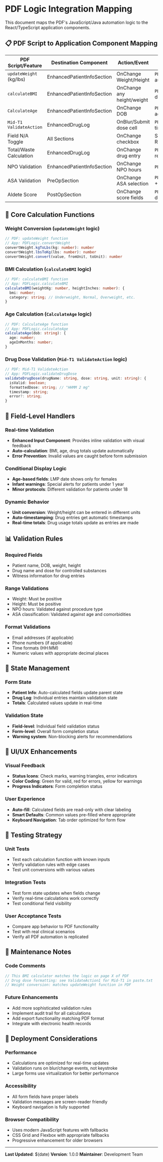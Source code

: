 # PDF Logic Integration Mapping

This document maps the PDF's JavaScript/Java automation logic to the React/TypeScript application components.

## 📋 **PDF Script to Application Component Mapping**

| PDF Script/Feature | Destination Component | Action/Event | Translation in App |
|-------------------|----------------------|--------------|-------------------|
| `updateWeight` (kg/lbs) | EnhancedPatientInfoSection | OnChange Weight/Height | `PDFLogic.convertWeight` utility + auto-update |
| `calculateBMI` | EnhancedPatientInfoSection | OnChange any height/weight | `PDFLogic.calculateBMI` + real-time display |
| `CalculateAge` | EnhancedPatientInfoSection | OnChange DOB | `PDFLogic.calculateAge` + auto-fill age field |
| `Mid-T1 ValidateAction` | EnhancedDrugLog | OnBlur/Submit dose cell | `PDFLogic.validateDrugDose` + timestamp + format |
| Field N/A Toggle | All Sections | OnChange checkbox | Show/hide fields dynamically with React state |
| Total/Waste Calculation | EnhancedDrugLog | OnChange drug entry | `PDFLogic.calculateDrugTotals` + real-time totals |
| NPO Validation | EnhancedPatientInfoSection | OnChange NPO hours | `PDFLogic.validateNPO` + warnings |
| ASA Validation | PreOpSection | OnChange ASA selection | `PDFLogic.validateASAClassification` + recommendations |
| Aldete Score | PostOpSection | OnChange score fields | `PDFLogic.calculateAldeteScore` + discharge readiness |

## 🔧 **Core Calculation Functions**

### Weight Conversion (`updateWeight` logic)
```typescript
// PDF: updateWeight function
// App: PDFLogic.convertWeight
convertWeight.kgToLbs(kg: number): number
convertWeight.lbsToKg(lbs: number): number
convertWeight.convert(value, fromUnit, toUnit): number
```

### BMI Calculation (`calculateBMI` logic)
```typescript
// PDF: calculateBMI function
// App: PDFLogic.calculateBMI
calculateBMI(weightKg: number, heightInches: number): {
  bmi: number;
  category: string; // Underweight, Normal, Overweight, etc.
}
```

### Age Calculation (`CalculateAge` logic)
```typescript
// PDF: CalculateAge function
// App: PDFLogic.calculateAge
calculateAge(dob: string): {
  age: number;
  ageInMonths: number;
}
```

### Drug Dose Validation (`Mid-T1 ValidateAction` logic)
```typescript
// PDF: Mid-T1 ValidateAction
// App: PDFLogic.validateDrugDose
validateDrugDose(drugName: string, dose: string, unit: string): {
  isValid: boolean;
  formattedDose: string; // "HHMM 2 mg"
  timestamp: string;
  error?: string;
}
```

## 🎯 **Field-Level Handlers**

### Real-time Validation
- **Enhanced Input Component**: Provides inline validation with visual feedback
- **Auto-calculation**: BMI, age, drug totals update automatically
- **Error Prevention**: Invalid values are caught before form submission

### Conditional Display Logic
- **Age-based fields**: LMP date shows only for females
- **Infant warnings**: Special alerts for patients under 1 year
- **Minor protocols**: Different validation for patients under 18

### Dynamic Behavior
- **Unit conversion**: Weight/height can be entered in different units
- **Auto-timestamping**: Drug entries get automatic timestamps
- **Real-time totals**: Drug usage totals update as entries are made

## 📊 **Validation Rules**

### Required Fields
- Patient name, DOB, weight, height
- Drug name and dose for controlled substances
- Witness information for drug entries

### Range Validations
- Weight: Must be positive
- Height: Must be positive
- NPO hours: Validated against procedure type
- ASA classification: Validated against age and comorbidities

### Format Validations
- Email addresses (if applicable)
- Phone numbers (if applicable)
- Time formats (HH:MM)
- Numeric values with appropriate decimal places

## 🔄 **State Management**

### Form State
- **Patient Info**: Auto-calculated fields update parent state
- **Drug Log**: Individual entries maintain validation state
- **Totals**: Calculated values update in real-time

### Validation State
- **Field-level**: Individual field validation status
- **Form-level**: Overall form completion status
- **Warning system**: Non-blocking alerts for recommendations

## 🎨 **UI/UX Enhancements**

### Visual Feedback
- **Status Icons**: Check marks, warning triangles, error indicators
- **Color Coding**: Green for valid, red for errors, yellow for warnings
- **Progress Indicators**: Form completion status

### User Experience
- **Auto-fill**: Calculated fields are read-only with clear labeling
- **Smart Defaults**: Common values pre-filled where appropriate
- **Keyboard Navigation**: Tab order optimized for form flow

## 🧪 **Testing Strategy**

### Unit Tests
- Test each calculation function with known inputs
- Verify validation rules with edge cases
- Test unit conversions with various values

### Integration Tests
- Test form state updates when fields change
- Verify real-time calculations work correctly
- Test conditional field visibility

### User Acceptance Tests
- Compare app behavior to PDF functionality
- Test with real clinical scenarios
- Verify all PDF automation is replicated

## 📝 **Maintenance Notes**

### Code Comments
```typescript
// This BMI calculator matches the logic on page X of PDF
// Drug dose formatting: see ValidateAction1 for Mid-T1 in paste.txt
// Weight conversion: matches updateWeight function in PDF
```

### Future Enhancements
- Add more sophisticated validation rules
- Implement audit trail for all calculations
- Add export functionality matching PDF format
- Integrate with electronic health records

## 🚀 **Deployment Considerations**

### Performance
- Calculations are optimized for real-time updates
- Validation runs on blur/change events, not keystroke
- Large forms use virtualization for better performance

### Accessibility
- All form fields have proper labels
- Validation messages are screen-reader friendly
- Keyboard navigation is fully supported

### Browser Compatibility
- Uses modern JavaScript features with fallbacks
- CSS Grid and Flexbox with appropriate fallbacks
- Progressive enhancement for older browsers

---

**Last Updated**: $(date)
**Version**: 1.0.0
**Maintainer**: Development Team

